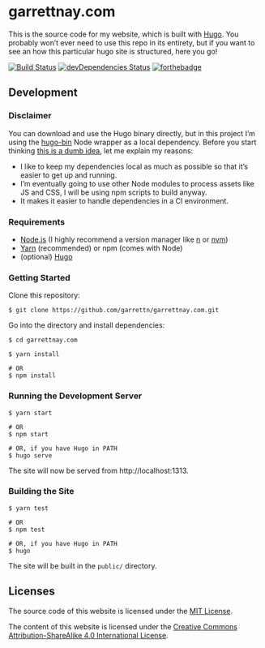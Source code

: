 # garrettnay.com

This is the source code for my website, which is built with [Hugo](http://gohugo.io/). You probably won’t ever need to use this repo in its entirety, but if you want to see an how this particular hugo site is structured, here you go!

[![Build Status](https://travis-ci.org/garrettn/garrettnay.com.svg)](https://travis-ci.org/garrettn/garrettnay.com)
[![devDependencies Status](https://david-dm.org/garrettn/garrettnay.com/dev-status.svg)](https://david-dm.org/garrettn/garrettnay.com?type=dev)
[![forthebadge](http://forthebadge.com/images/badges/uses-html.svg)](http://forthebadge.com)

## Development

### Disclaimer

You can download and use the Hugo binary directly, but in this project I’m using the [hugo-bin](https://github.com/fenneclab/hugo-bin) Node wrapper as a local dependency. Before you start thinking [this is a dumb idea](https://twitter.com/hipsterhacker/status/401817229672468481),
let me explain my reasons:

- I like to keep my dependencies local as much as possible so that it’s easier to get up and running.
- I’m eventually going to use other Node modules to process assets like JS and CSS, I will be using npm scripts to build anyway.
- It makes it easier to handle dependencies in a CI environment.

### Requirements

- [Node.js](https://nodejs.org) (I highly recommend a version manager like [n](https://github.com/tj/n) or [nvm](https://github.com/creationix/nvm))
- [Yarn](https://yarnpkg.com/) (recommended) or npm (comes with Node)
- (optional) [Hugo](http://gohugo.io/)

### Getting Started

Clone this repository:

```
$ git clone https://github.com/garrettn/garrettnay.com.git
```

Go into the directory and install dependencies:

```
$ cd garrettnay.com

$ yarn install

# OR
$ npm install
```

### Running the Development Server

```
$ yarn start

# OR
$ npm start

# OR, if you have Hugo in PATH
$ hugo serve
```

The site will now be served from http://localhost:1313.

### Building the Site

```
$ yarn test

# OR
$ npm test

# OR, if you have Hugo in PATH
$ hugo
```

The site will be built in the `public/` directory.

## Licenses

The source code of this website is licensed under the [MIT License](LICENSE.txt).

The content of this website is licensed under the [Creative Commons Attribution-ShareAlike 4.0 International License](LICENSE-content.txt).
